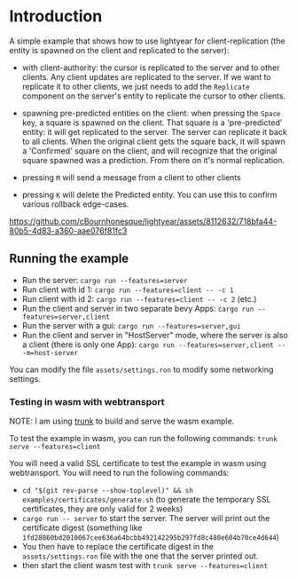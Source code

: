 # Introduction

A simple example that shows how to use lightyear for client-replication (the entity is spawned on the client and
replicated to the server):

- with client-authority: the cursor is replicated to the server and to other clients. Any client updates are replicated
  to the server.
  If we want to replicate it to other clients, we just needs to add the `Replicate` component on the server's entity to
  replicate the cursor to other clients.

- spawning pre-predicted entities on the client: when pressing the `Space` key, a square is spawned on the client. That
  square is a 'pre-predicted' entity:
  it will get replicated to the server. The server can replicate it back to all clients.
  When the original client gets the square back, it will spawn a 'Confirmed' square on the client, and will recognize
  that the original square spawned was a prediction. From there on it's normal replication.

- pressing `M` will send a message from a client to other clients

- pressing `K` will delete the Predicted entity. You can use this to confirm various rollback edge-cases.

https://github.com/cBournhonesque/lightyear/assets/8112632/718bfa44-80b5-4d83-a360-aae076f81fc3

## Running the example

- Run the server: `cargo run --features=server`
- Run client with id 1: `cargo run --features=client -- -c 1`
- Run client with id 2: `cargo run --features=client -- -c 2` (etc.)
- Run the client and server in two separate bevy Apps: `cargo run --features=server,client`
- Run the server with a gui: `cargo run --features=server,gui`
- Run the client and server in "HostServer" mode, where the server is also a client (there is only one App): `cargo run --features=server,client -- -m=host-server`

You can modify the file `assets/settings.ron` to modify some networking settings.

### Testing in wasm with webtransport

NOTE: I am using [trunk](https://trunkrs.dev/) to build and serve the wasm example.

To test the example in wasm, you can run the following commands: `trunk serve --features=client`

You will need a valid SSL certificate to test the example in wasm using webtransport. You will need to run the following
commands:

- `cd "$(git rev-parse --show-toplevel)" && sh examples/certificates/generate.sh` (to generate the temporary SSL
  certificates, they are only valid for 2 weeks)
- `cargo run -- server` to start the server. The server will print out the certificate digest (something
  like `1fd28860bd2010067cee636a64bcbb492142295b297fd8c480e604b70ce4d644`)
- You then have to replace the certificate digest in the `assets/settings.ron` file with the one that the server printed
  out.
- then start the client wasm test with `trunk serve --features=client`